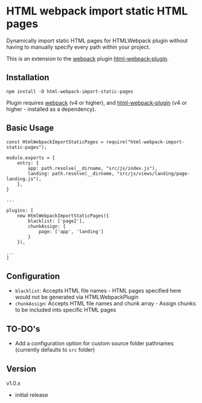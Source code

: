 # HTML webpack import static HTML pages

Dynamically import static HTML pages for HTMLWebpack plugin without having to manually specify every path within your project.

This is an extension to the [webpack](http://webpack.github.io) plugin [html-webpack-plugin](https://github.com/jantimon/html-webpack-plugin).

## Installation
```
npm install -D html-webpack-import-static-pages
```

Plugin requires [webpack](http://webpack.github.io) (v4 or higher), and [html-webpack-plugin](https://github.com/jantimon/html-webpack-plugin) (v4 or higher - installed as a dependency).

## Basic Usage
```
const HtmlWebpackImportStaticPages = require("html-webpack-import-static-pages");

module.exports = {
	entry: {
		app: path.resolve(__dirname, "src/js/index.js"),
		landing: path.resolve(__dirname, "src/js/views/landing/page-landing.js"),
	},
}

...

plugins: [
    new HtmlWebpackImportStaticPages({
        blacklist: ['page2'],
        chunkAssign: {
            page: ['app', 'landing']
        }
    }),

...
]
```

## Configuration
- `blacklist`: Accepts HTML file names - HTML pages specified here would not be generated via HTMLWebpackPlugin
- `chunkAssign`: Accepts HTML file names and chunk array - Assign chunks to be included into specific HTML pages

## TO-DO's
- Add a configuration option for custom source folder pathnames (currently defaults to `src` folder)

## Version
v1.0.x
* initial release
